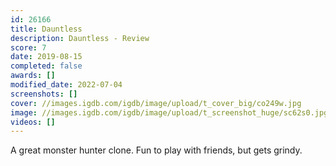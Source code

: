 ```yaml
---
id: 26166
title: Dauntless
description: Dauntless - Review
score: 7
date: 2019-08-15
completed: false
awards: []
modified_date: 2022-07-04
screenshots: []
cover: //images.igdb.com/igdb/image/upload/t_cover_big/co249w.jpg
image: //images.igdb.com/igdb/image/upload/t_screenshot_huge/sc62s0.jpg
videos: []
---
```

A great monster hunter clone. Fun to play with friends, but gets grindy.